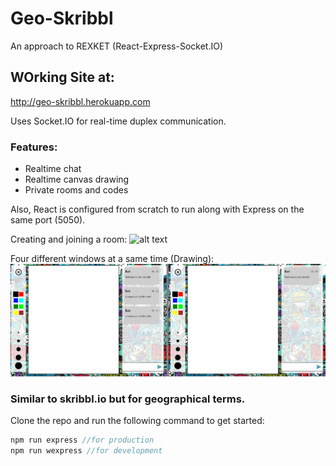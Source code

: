 # Geo-Skribbl
An approach to REXKET (React-Express-Socket.IO)

## WOrking Site at:
http://geo-skribbl.herokuapp.com

Uses Socket.IO for real-time duplex communication.

### Features:
* Realtime chat
* Realtime canvas drawing
* Private rooms and codes

Also, React is configured from scratch to run along with Express on the same port (5050). 

Creating and joining a room:
![alt text](https://github.com/PMP56/Geo-Skribbl/blob/master/joining-room.gif)

Four different windows at a same time (Drawing):
![alt text](https://github.com/PMP56/Geo-Skribbl/blob/master/geo-skrribl.gif)

### Similar to skribbl.io but for geographical terms.

Clone the repo and run the following command to get started:
```js
npm run express //for production
npm run wexpress //for development
```
